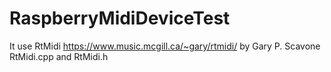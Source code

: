 # RaspberryMidiDeviceTest

It use RtMidi <https://www.music.mcgill.ca/~gary/rtmidi/> by Gary P. Scavone
RtMidi.cpp and RtMidi.h


